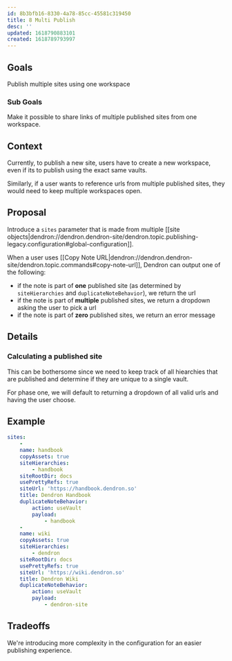 ```yaml
---
id: 8b3bfb16-8330-4a78-85cc-45581c319450
title: 8 Multi Publish
desc: ''
updated: 1618790883101
created: 1618789793997
---
```


## Goals

Publish multiple sites using one workspace

### Sub Goals

Make it possible to share links of multiple published sites from one workspace.

## Context

Currently, to publish a new site, users have to create a new workspace, even if its to publish using the exact same vaults. 

Similarly, if a user wants to reference urls from multiple published sites, they would need to keep multiple workspaces open. 

## Proposal

Introduce a `sites` parameter that is made from multiple [[site objects|dendron://dendron.dendron-site/dendron.topic.publishing-legacy.configuration#global-configuration]].

When a user uses [[Copy Note URL|dendron://dendron.dendron-site/dendron.topic.commands#copy-note-url]], Dendron can output one of the following:
- if the note is part of **one** published site (as determined by `siteHierarchies` and `duplicateNoteBehavior`), we return the url
- if the note is part of **multiple** published sites, we return a dropdown asking the user to pick a url
- if the note is part of **zero** published sites, we return an error message 

## Details

### Calculating a published site

This can be bothersome since we need to keep track of all hiearchies that are published and determine if they are unique to a single vault. 

For phase one, we will default to returning a dropdown of all valid urls and having the user choose. 

## Example

```yml
sites:
    - 
    name: handbook
    copyAssets: true
    siteHierarchies:
        - handbook
    siteRootDir: docs
    usePrettyRefs: true
    siteUrl: 'https://handbook.dendron.so'
    title: Dendron Handbook
    duplicateNoteBehavior:
        action: useVault
        payload:
            - handbook
    - 
    name: wiki
    copyAssets: true
    siteHierarchies:
        - dendron
    siteRootDir: docs
    usePrettyRefs: true
    siteUrl: 'https://wiki.dendron.so'
    title: Dendron Wiki
    duplicateNoteBehavior:
        action: useVault
        payload:
            - dendron-site
```

## Tradeoffs

We're introducing more complexity in the configuration for an easier publishing experience. 

